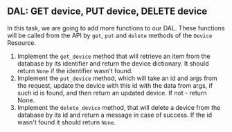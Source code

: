 ## DAL: GET device, PUT device, DELETE device

In this task, we are going to add more functions to our DAL. 
These functions will be called from the API by `get`, `put` and `delete` methods of the `Device` Resource.

1. Implement the `get_device` method that will retrieve an item from the database by its identifier and return the device dictionary. It should return `None` if
the identifier wasn't found.
2. Implement the `put_device` method, which will take an id and args from the request, update the device with this id with the data from args, 
if such id is found, and then return an updated device. If not - return None.
3. Implement the `delete_device` method, that will delete a device from the database by its id and return a message in case of success. If the id wasn't found it should return `None`.